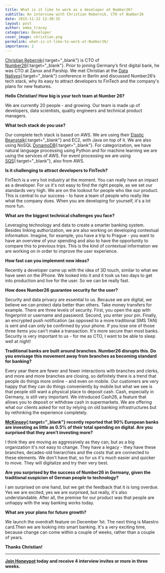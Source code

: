 ```yaml
---
title: What is it like to work as a developer at Number26?
subtitle: An interview with Christian Rebernik, CTO of Number26
date: 2015-11-22 12:30:15
layout: post
author: emma_tracey
categories: Developer
cover_image: christian.png
permalink: what-is-it-like-to-work-at-Number26/
importance: 2
---
```



[Christian Rebernik][1]{:target="_blank"} is CTO of [Number26][8]{:target="_blank"}. Prior to joining Germany’s first digital bank, he was CTO  at Zanox and Parship. We met Christian at the [Data Natives][2]{:target="_blank"} conference in Berlin and discussed Number26’s tech stack, why its easy to attract developers to FinTech and the company's plans for new features.

<!--more--> 


**Hello Christian! How big is your tech team at Number 26?**

We are currently 20 people - and growing. Our team is made up of developers, data scientists, quality engineers and technical product managers.

**What tech stack do you use?**

Our complete tech stack is based on AWS. We are using their [Elastic Beanstalk][3]{:target="_blank"} and  EC2, with Java on top of it. We are also using NoSQL [DynamoDB][4]{:target="_blank"}. For categorization, we have natural language processing using Python and for machine learning we are using the services of AWS. For event processing we are using [SQS][5]{:target="_blank"}, also from AWS.

**Is it challenging to attract developers to FinTech?**

FinTech is a very hot industry at the moment. You can really have an impact as a developer. For us it's not easy to find the right people, as we set our standards very high. We are on the lookout for people who like our product. This is central to our success - to have a team of people who really like what the company does. When you are developing for yourself, it's a lot more fun.

**What are the biggest technical challenges you face?**

Leveraging technology and data to create a smarter banking system. Besides linking authorization, we are also working on developing contextual information. Imagine, for example, you have a trip to Prague - you want to have an overview of your spending and also to have the opportunity to compare this to previous trips. This is the kind of contextual information we are working on in order to improve the user experience.

**How fast can you implement new ideas?**

Recently a developer came up with the idea of 3D touch, similar to what we have seen on the iPhone. We looked into it and it took us two days to get into production and live for the user. So we can be really fast.

**How does Number26 guarantee security for the user?**

Security and data privacy are essential to us. Because we are digital, we believe we can protect data better than others. Take money transfers for example. There are three levels of security. First, you open the app with fingerprint or username and password. Second, you enter your pin. Finally, an encrypted push notification (as opposed to a more traditional SMS TAN) is sent and can only be confirmed by your phone.  If you lose one of those three items you can't make a transaction. It's more secure than most banks. Security is very important to us - for me as CTO, I want to be able to sleep well at night!

**Traditional banks are built around branches. Number26 disrupts this. Do you envisage this movement away from branches as becoming standard for banking?**

Every year there are fewer and fewer interactions with branches and clerks, and more and more branches are closing, so definitely there is a trend that people do things more online - and even on mobile. Our customers are very happy that they can do things conveniently by mobile but what we see is that people still want a physical place to deposit cash. Cash, especially in Germany, is still very important. We introduced Cash26, a feature that allows you to deposit or withdraw cash in supermarkets. We are offering what our clients asked for not by relying on old banking infrastructures but by rethinking the experience completely.

**[McKinsey][6]{:target="_blank"} recently reported that 90% European banks are investing as little as 0.5% of their total spending on digital. Are you surprised that they aren’t investing more?**

I think they are moving as aggressively as they can, but as a big organization it's not easy to change. They have a legacy - they have these branches, decades-old hierarchies and the costs that are connected to these elements. We don't have that, so for us it's much easier and quicker to move. They will digitalize and try their very best.

**Are you surprised by the success of Number26 in Germany, given the traditional suspicion of German people to technology?**

I am surprised on one hand, but we get the feedback that it is long overdue. Yes we are excited, yes we are surprised, but really, it's also understandable. After all, the premise for our product was that people are unhappy with the way banking works today.

**What are your plans for future growth?**

We launch the overdraft feature on December 1st. The next thing is Maestro card.Then we are looking into smart banking. It's a very exciting time, because change can come within a couple of weeks, rather than a couple of years.

**Thanks Christian!**

* * *

**[Join Honeypot](7) today and receive 4 interview invites or more in three weeks.**

[1]: https://www.linkedin.com/in/crebernik
[2]: http://datanatives.io "Data Natives Conference"
[3]: http://blog.redowlanalytics.com/post/64115269978/amazons-elastic-beanstalk-the-good-the-bad-and-the "The pros and cons of Elastic Beanstalk"
[4]: http://www.networkworld.com/article/2932313/cloud-computing/how-amazon-s-dynamodb-helped-reinvent-databases.html "How DynamoDB helped reinvent databases"
[5]: http://docs.aws.amazon.com/AWSSimpleQueueService/latest/SQSDeveloperGuide/Welcome.html "SQS Developer Guide"
[6]: http://www.mckinsey.com/insights/business_technology/the_rise_of_the_digital_bank "McKinsey Digital Banking Report"
[7]: http://blog.honeypot.io/what-is-it-like-to-work-at-Number26/?utm_source=blog&utm_medium=organic&utm_term=e&utm_content=151105&utm_campaign=dev-de
[8]: https://number26.de/en/ "Number26"
